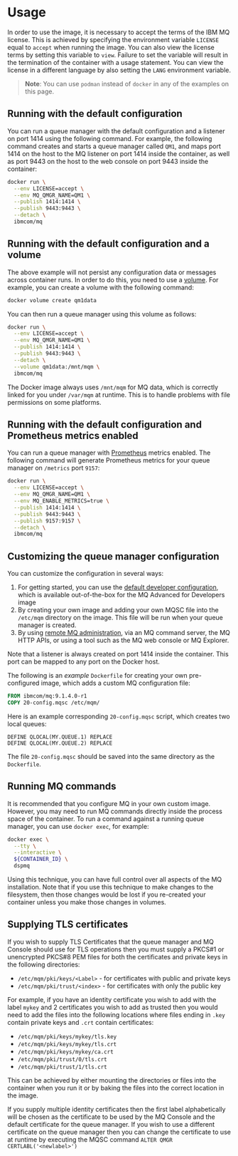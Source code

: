 # Usage

In order to use the image, it is necessary to accept the terms of the IBM MQ license.  This is achieved by specifying the environment variable `LICENSE` equal to `accept` when running the image.  You can also view the license terms by setting this variable to `view`. Failure to set the variable will result in the termination of the container with a usage statement.  You can view the license in a different language by also setting the `LANG` environment variable.

> **Note**: You can use `podman` instead of `docker` in any of the examples on this page.

## Running with the default configuration
You can run a queue manager with the default configuration and a listener on port 1414 using the following command.  For example, the following command creates and starts a queue manager called `QM1`, and maps port 1414 on the host to the MQ listener on port 1414 inside the container, as well as port 9443 on the host to the web console on port 9443 inside the container:

```sh
docker run \
  --env LICENSE=accept \
  --env MQ_QMGR_NAME=QM1 \
  --publish 1414:1414 \
  --publish 9443:9443 \
  --detach \
  ibmcom/mq
```

## Running with the default configuration and a volume
The above example will not persist any configuration data or messages across container runs.  In order to do this, you need to use a [volume](https://docs.docker.com/storage/volumes/).  For example, you can create a volume with the following command:

```sh
docker volume create qm1data
```

You can then run a queue manager using this volume as follows:

```sh
docker run \
  --env LICENSE=accept \
  --env MQ_QMGR_NAME=QM1 \
  --publish 1414:1414 \
  --publish 9443:9443 \
  --detach \
  --volume qm1data:/mnt/mqm \
  ibmcom/mq
```

The Docker image always uses `/mnt/mqm` for MQ data, which is correctly linked for you under `/var/mqm` at runtime.  This is to handle problems with file permissions on some platforms.

## Running with the default configuration and Prometheus metrics enabled
You can run a queue manager with [Prometheus](https://prometheus.io) metrics enabled.  The following command will generate Prometheus metrics for your queue manager on `/metrics` port `9157`:

```sh
docker run \
  --env LICENSE=accept \
  --env MQ_QMGR_NAME=QM1 \
  --env MQ_ENABLE_METRICS=true \
  --publish 1414:1414 \
  --publish 9443:9443 \
  --publish 9157:9157 \
  --detach \
  ibmcom/mq
```

## Customizing the queue manager configuration

You can customize the configuration in several ways:

1. For getting started, you can use the [default developer configuration](developer-config.md), which is available out-of-the-box for the MQ Advanced for Developers image
2. By creating your own image and adding your own MQSC file into the `/etc/mqm` directory on the image.  This file will be run when your queue manager is created.
3. By using [remote MQ administration](https://www.ibm.com/support/knowledgecenter/SSFKSJ_9.1.0/com.ibm.mq.adm.doc/q021090_.htm), via an MQ command server, the MQ HTTP APIs, or using a tool such as the MQ web console or MQ Explorer.

Note that a listener is always created on port 1414 inside the container.  This port can be mapped to any port on the Docker host.

The following is an *example* `Dockerfile` for creating your own pre-configured image, which adds a custom MQ configuration file:

```dockerfile
FROM ibmcom/mq:9.1.4.0-r1
COPY 20-config.mqsc /etc/mqm/
```

Here is an example corresponding `20-config.mqsc` script, which creates two local queues:

```mqsc
DEFINE QLOCAL(MY.QUEUE.1) REPLACE
DEFINE QLOCAL(MY.QUEUE.2) REPLACE
```

The file `20-config.mqsc` should be saved into the same directory as the `Dockerfile`.

## Running MQ commands
It is recommended that you configure MQ in your own custom image.  However, you may need to run MQ commands directly inside the process space of the container.  To run a command against a running queue manager, you can use `docker exec`, for example:

```sh
docker exec \
  --tty \
  --interactive \
  ${CONTAINER_ID} \
  dspmq
```

Using this technique, you can have full control over all aspects of the MQ installation.  Note that if you use this technique to make changes to the filesystem, then those changes would be lost if you re-created your container unless you make those changes in volumes.

## Supplying TLS certificates

If you wish to supply TLS Certificates that the queue manager and MQ Console should use for TLS operations then you must supply a PKCS#1 or unencrypted PKCS#8 PEM files for both the certificates and private keys in the following directories:

 * `/etc/mqm/pki/keys/<Label>` - for certificates with public and private keys
 * `/etc/mqm/pki/trust/<index>` - for certificates with only the public key

For example, if you have an identity certificate you wish to add with the label `mykey` and 2 certificates you wish to add as trusted then you would need to add the files into the following locations where files ending in `.key` contain private keys and `.crt` contain certificates:

 - `/etc/mqm/pki/keys/mykey/tls.key`
 - `/etc/mqm/pki/keys/mykey/tls.crt`
 - `/etc/mqm/pki/keys/mykey/ca.crt`
 - `/etc/mqm/pki/trust/0/tls.crt`
 - `/etc/mqm/pki/trust/1/tls.crt`

This can be achieved by either mounting the directories or files into the container when you run it or by baking the files into the correct location in the image. 

If you supply multiple identity certificates then the first label alphabetically will be chosen as the certificate to be used by the MQ Console and the default certificate for the queue manager. If you wish to use a different certificate on the queue manager then you can change the certificate to use at runtime by executing the MQSC command `ALTER QMGR CERTLABL('<newlabel>')`
